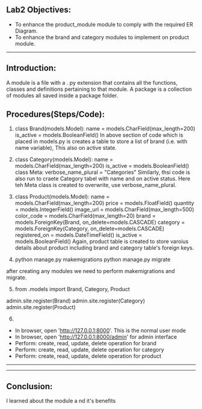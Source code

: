 ## Lab2 Objectives:

- To enhance the product_module module to comply with the required ER Diagram.
- To enhance the brand and category modules to implement on product module.

---

## Introduction:

A module is a file with a . py extension that contains all the functions, classes and definitions pertaining to that module. A package is a collection of modules all saved inside a package folder.

## Procedures(Steps/Code):

1.  class Brand(models.Model):
    name = models.CharField(max_length=200)
    is_active = models.BooleanField()
    In above section of code which is placed in models.py is creates a table to store a list of brand (i.e. with name variable), This also on active state.

2.  class Category(models.Model):
    name = models.CharField(max_length=200)
    is_active = models.BooleanField()
    class Meta:
    verbose_name_plural = "Categories"
    Similarly, thsi code is also run to craete Category tabel with name and on active status. Here teh Meta class is created to overwrite, use verbose_name_plural.

3.  class Product(models.Model):
    name = models.CharField(max_length=200)
    price = models.FloatField()
    quantity = models.IntegerField()
    image_url = models.CharField(max_length=500)
    color_code = models.CharField(max_length=20)
    brand = models.ForeignKey(Brand, on_delete=models.CASCADE)
    category = models.ForeignKey(Category, on_delete=models.CASCADE)
    registered_on = models.DateTimeField()
    is_active = models.BooleanField()
    Again, product table is created to store varoius details about product including brand and category table's foreign keys.

4.  python manage.py makemigrations
    python manage.py migrate

after creating any modules we need to perform makemigrations and migrate.

5.  from .models import Brand, Category, Product

admin.site.register(Brand)
admin.site.register(Category)
admin.site.register(Product)

6.

- In browser, open 'http://127.0.0.1:8000'. This is the normal user mode
- In browser, open 'http://127.0.0.1:8000/admin' for admin interface
- Perform: create, read, update, delete operation for brand
- Perform: create, read, update, delete operation for category
- Perform: create, read, update, delete operation for product

---



---

## Conclusion:

I learned about the module a nd it's benefits
